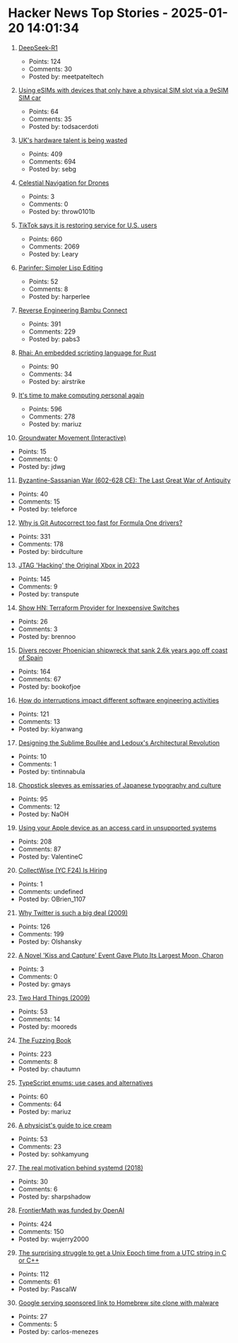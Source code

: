 # Hacker News Top Stories - 2025-01-20 14:01:34

1. [DeepSeek-R1](https://github.com/deepseek-ai/DeepSeek-R1)
   - Points: 124
   - Comments: 30
   - Posted by: meetpateltech

2. [Using eSIMs with devices that only have a physical SIM slot via a 9eSIM SIM car](https://neilzone.co.uk/2025/01/using-esims-with-devices-that-only-have-a-physical-sim-slot-via-a-9esim-sim-card-with-android-and-linux/)
   - Points: 64
   - Comments: 35
   - Posted by: todsacerdoti

3. [UK's hardware talent is being wasted](https://josef.cn/blog/uk-talent)
   - Points: 409
   - Comments: 694
   - Posted by: sebg

4. [Celestial Navigation for Drones](https://www.mdpi.com/2504-446X/8/11/652)
   - Points: 3
   - Comments: 0
   - Posted by: throw0101b

5. [TikTok says it is restoring service for U.S. users](https://www.nbcnews.com/tech/tech-news/tiktok-says-restoring-service-us-users-rcna188320)
   - Points: 660
   - Comments: 2069
   - Posted by: Leary

6. [Parinfer: Simpler Lisp Editing](https://shaunlebron.github.io/parinfer/)
   - Points: 52
   - Comments: 8
   - Posted by: harperlee

7. [Reverse Engineering Bambu Connect](https://wiki.rossmanngroup.com/wiki/Reverse_Engineering_Bambu_Connect)
   - Points: 391
   - Comments: 229
   - Posted by: pabs3

8. [Rhai: An embedded scripting language for Rust](https://github.com/rhaiscript/rhai)
   - Points: 90
   - Comments: 34
   - Posted by: airstrike

9. [It's time to make computing personal again](https://www.vintagecomputing.com/index.php/archives/3292/the-pc-is-dead-its-time-to-make-computing-personal-again)
   - Points: 596
   - Comments: 278
   - Posted by: mariuz

10. [Groundwater Movement (Interactive)](https://has.concord.org/groundwater-movement.html)
   - Points: 15
   - Comments: 0
   - Posted by: jdwg

11. [Byzantine-Sassanian War (602-628 CE): The Last Great War of Antiquity](https://www.thecollector.com/byzantine-sassanian-war/)
   - Points: 40
   - Comments: 15
   - Posted by: teleforce

12. [Why is Git Autocorrect too fast for Formula One drivers?](https://blog.gitbutler.com/why-is-git-autocorrect-too-fast-for-formula-one-drivers/)
   - Points: 331
   - Comments: 178
   - Posted by: birdculture

13. [JTAG 'Hacking' the Original Xbox in 2023](https://blog.ret2.io/2023/08/09/jtag-hacking-the-original-xbox-2023/)
   - Points: 145
   - Comments: 9
   - Posted by: transpute

14. [Show HN: Terraform Provider for Inexpensive Switches](https://github.com/brennoo/terraform-provider-hrui)
   - Points: 26
   - Comments: 3
   - Posted by: brennoo

15. [Divers recover Phoenician shipwreck that sank 2.6k years ago off coast of Spain](https://www.smithsonianmag.com/smart-news/divers-recover-ancient-shipwreck-that-sank-2600-years-ago-off-the-coast-of-spain-180985778/)
   - Points: 164
   - Comments: 67
   - Posted by: bookofjoe

16. [How do interruptions impact different software engineering activities](https://rdel.substack.com/p/rdel-75-how-do-interruptions-impact)
   - Points: 121
   - Comments: 13
   - Posted by: kiyanwang

17. [Designing the Sublime Boullée and Ledoux's Architectural Revolution](https://publicdomainreview.org/essay/designing-the-sublime/)
   - Points: 10
   - Comments: 1
   - Posted by: tintinnabula

18. [Chopstick sleeves as emissaries of Japanese typography and culture](https://letterformarchive.org/news/this-just-in-chopstick-sleeves-as-emissaries-of-japanese-typography-and-culture/)
   - Points: 95
   - Comments: 12
   - Posted by: NaOH

19. [Using your Apple device as an access card in unsupported systems](https://github.com/kormax/apple-device-as-access-card)
   - Points: 208
   - Comments: 87
   - Posted by: ValentineC

20. [CollectWise (YC F24) Is Hiring](https://www.ycombinator.com/companies/collectwise/jobs/miUmVns-founding-engineer)
   - Points: 1
   - Comments: undefined
   - Posted by: OBrien_1107

21. [Why Twitter is such a big deal (2009)](https://paulgraham.com/twitter.html)
   - Points: 126
   - Comments: 199
   - Posted by: Olshansky

22. [A Novel 'Kiss and Capture' Event Gave Pluto Its Largest Moon, Charon](https://www.smithsonianmag.com/smart-news/a-novel-kiss-and-capture-event-gave-pluto-its-largest-moon-charon-new-study-suggests-180985787/)
   - Points: 3
   - Comments: 0
   - Posted by: gmays

23. [Two Hard Things (2009)](https://martinfowler.com/bliki/TwoHardThings.html)
   - Points: 53
   - Comments: 14
   - Posted by: mooreds

24. [The Fuzzing Book](https://www.fuzzingbook.org/)
   - Points: 223
   - Comments: 8
   - Posted by: chautumn

25. [TypeScript enums: use cases and alternatives](https://2ality.com/2025/01/typescript-enum-patterns.html)
   - Points: 60
   - Comments: 64
   - Posted by: mariuz

26. [A physicist's guide to ice cream](https://physicsworld.com/a/a-physicists-guide-to-ice-cream-the-complex-science-behind-one-of-the-worlds-most-popular-desserts/)
   - Points: 53
   - Comments: 23
   - Posted by: sohkamyung

27. [The real motivation behind systemd (2018)](https://unixdigest.com/articles/the-real-motivation-behind-systemd.html)
   - Points: 30
   - Comments: 6
   - Posted by: sharpshadow

28. [FrontierMath was funded by OpenAI](https://www.lesswrong.com/posts/cu2E8wgmbdZbqeWqb/meemi-s-shortform)
   - Points: 424
   - Comments: 150
   - Posted by: wujerry2000

29. [The surprising struggle to get a Unix Epoch time from a UTC string in C or C++](https://berthub.eu/articles/posts/how-to-get-a-unix-epoch-from-a-utc-date-time-string/)
   - Points: 112
   - Comments: 61
   - Posted by: PascalW

30. [Google serving sponsored link to Homebrew site clone with malware](https://twitter.com/ryanchenkie/status/1880730173634699393)
   - Points: 27
   - Comments: 5
   - Posted by: carlos-menezes

